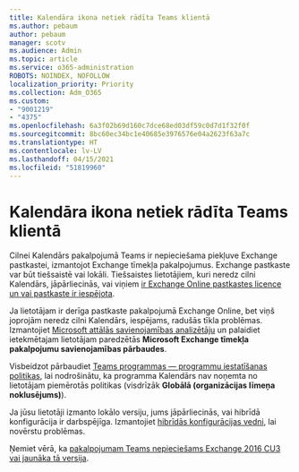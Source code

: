 ```yaml
---
title: Kalendāra ikona netiek rādīta Teams klientā
ms.author: pebaum
author: pebaum
manager: scotv
ms.audience: Admin
ms.topic: article
ms.service: o365-administration
ROBOTS: NOINDEX, NOFOLLOW
localization_priority: Priority
ms.collection: Adm_O365
ms.custom:
- "9001219"
- "4375"
ms.openlocfilehash: 6a3f02b69d160c7dce68ed03df59c0d7d1f32f0f
ms.sourcegitcommit: 8bc60ec34bc1e40685e3976576e04a2623f63a7c
ms.translationtype: HT
ms.contentlocale: lv-LV
ms.lasthandoff: 04/15/2021
ms.locfileid: "51819960"
---
```

# <a name="calendar-icon-not-showing-in-teams-client"></a>Kalendāra ikona netiek rādīta Teams klientā

Cilnei Kalendārs pakalpojumā Teams ir nepieciešama piekļuve Exchange pastkastei, izmantojot Exchange tīmekļa pakalpojumus. Exchange pastkaste var būt tiešsaistē vai lokāli. Tiešsaistes lietotājiem, kuri neredz cilni Kalendārs, jāpārliecinās, vai viņiem [ir Exchange Online pastkastes licence un vai pastkaste ir iespējota](https://docs.microsoft.com/exchange/recipients-in-exchange-online/create-user-mailboxes).

Ja lietotājam ir derīga pastkaste pakalpojumā Exchange Online, bet viņš joprojām neredz cilni Kalendārs, iespējams, radušās tīkla problēmas. Izmantojiet [Microsoft attālās savienojamības analizētāju](https://testconnectivity.microsoft.com/) un palaidiet ietekmētajam lietotājam paredzētās **Microsoft Exchange tīmekļa pakalpojumu savienojamības pārbaudes**.

Visbeidzot pārbaudiet [Teams programmas — programmu iestatīšanas politikas](https://admin.teams.microsoft.com/policies/app-setup), lai nodrošinātu, ka programma Kalendārs nav noņemta no lietotājam piemērotās politikas (visdrīzāk **Globālā (organizācijas līmeņa noklusējums)**).

Ja jūsu lietotāji izmanto lokālo versiju, jums jāpārliecinās, vai hibrīdā konfigurācija ir darbspējīga. Izmantojiet [hibrīdās konfigurācijas vedni](https://docs.microsoft.com/exchange/hybrid-deployment/hybrid-agent), lai novērstu problēmas.

Ņemiet vērā, ka [pakalpojumam Teams nepieciešams Exchange 2016 CU3 vai jaunāka tā versija](https://docs.microsoft.com/microsoftteams/exchange-teams-interact).
